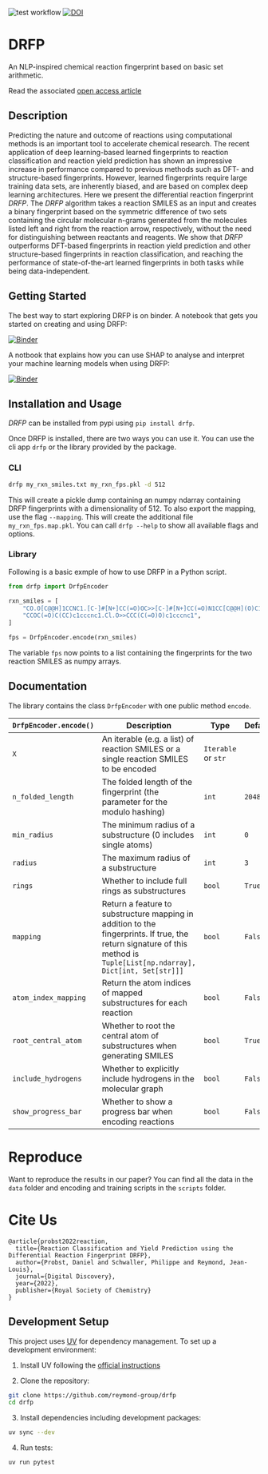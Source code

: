 ![test workflow](https://github.com/reymond-group/drfp/actions/workflows/tests.yml/badge.svg)
[![DOI](https://zenodo.org/badge/DOI/10.5281/zenodo.5268144.svg)](https://doi.org/10.5281/zenodo.5268144)


# DRFP


An NLP-inspired chemical reaction fingerprint based on basic set arithmetic.

Read the associated [open access article](https://pubs.rsc.org/en/content/articlehtml/2022/dd/d1dd00006c)


## Description

Predicting the nature and outcome of reactions using computational methods is an important tool to accelerate chemical research. The recent application of deep learning-based learned fingerprints to reaction classification and reaction yield prediction has shown an impressive increase in performance compared to previous methods such as DFT- and structure-based fingerprints. However, learned fingerprints require large training data sets, are inherently biased, and are based on complex deep learning architectures. Here we present the differential reaction fingerprint *DRFP*. The *DRFP* algorithm takes a reaction SMILES as an input and creates a binary fingerprint based on the symmetric difference of two sets containing the circular molecular n-grams generated from the molecules listed left and right from the reaction arrow, respectively, without the need for distinguishing between reactants and reagents. We show that *DRFP* outperforms DFT-based fingerprints in reaction yield prediction and other structure-based fingerprints in reaction classification, and reaching the performance of state-of-the-art learned fingerprints in both tasks while being data-independent.

## Getting Started
The best way to start exploring DRFP is on binder.
A notebook that gets you started on creating and using DRFP:

[![Binder](https://mybinder.org/badge_logo.svg)](https://mybinder.org/v2/gh/reymond-group/drfp/HEAD?filepath=notebooks%2F01_fingerprinting.ipynb)

A notbook that explains how you can use SHAP to analyse and interpret your machine learning models when using DRFP:

[![Binder](https://mybinder.org/badge_logo.svg)](https://mybinder.org/v2/gh/reymond-group/drfp/HEAD?filepath=notebooks%2F02_model_explainability.ipynb)

## Installation and Usage
*DRFP* can be installed from pypi using `pip install drfp`.

Once DRFP is installed, there are two ways you can use it. You can use the cli app `drfp` or the library provided by the package.

### CLI
```bash
drfp my_rxn_smiles.txt my_rxn_fps.pkl -d 512
```

This will create a pickle dump containing an numpy ndarray containing DRFP fingerprints with a dimensionality of 512. To also export the mapping, use the flag `--mapping`. This will create the additional file `my_rxn_fps.map.pkl`. You can call `drfp --help` to show all available flags and options.

### Library
Following is a basic exmple of how to use DRFP in a Python script.
```python
from drfp import DrfpEncoder

rxn_smiles = [
    "CO.O[C@@H]1CCNC1.[C-]#[N+]CC(=O)OC>>[C-]#[N+]CC(=O)N1CC[C@@H](O)C1",
    "CCOC(=O)C(CC)c1cccnc1.Cl.O>>CCC(C(=O)O)c1cccnc1",
]

fps = DrfpEncoder.encode(rxn_smiles)
```

The variable `fps` now points to a list containing the fingerprints for the two reaction SMILES as numpy arrays.


## Documentation

The library contains the class `DrfpEncoder` with one public method `encode`.

| `DrfpEncoder.encode()` | Description                                                                                                                                                              | Type                | Default |
| ---------------------- | ------------------------------------------------------------------------------------------------------------------------------------------------------------------------ | ------------------- | ------- |
| `X`                    | An iterable (e.g. a list) of reaction SMILES or a single reaction SMILES to be encoded                                                                                   | `Iterable` or `str` |         |
| `n_folded_length`      | The folded length of the fingerprint (the parameter for the modulo hashing)                                                                                              | `int`               | `2048`  |
| `min_radius`           | The minimum radius of a substructure (0 includes single atoms)                                                                                                           | `int`               | `0`     |
| `radius`               | The maximum radius of a substructure                                                                                                                                     | `int`               | `3`     |
| `rings`                | Whether to include full rings as substructures                                                                                                                           | `bool`              | `True`  |
| `mapping`              | Return a feature to substructure mapping in addition to the fingerprints. If true, the return signature of this method is `Tuple[List[np.ndarray], Dict[int, Set[str]]]` | `bool`              | `False` |
| `atom_index_mapping`   | Return the atom indices of mapped substructures for each reaction                                                                                                        | `bool`              | `False` |
| `root_central_atom`    | Whether to root the central atom of substructures when generating SMILES                                                                                                 | `bool`              | `True`  |
| `include_hydrogens`    | Whether to explicitly include hydrogens in the molecular graph                                                                                                           | `bool`              | `False` |
| `show_progress_bar`    | Whether to show a progress bar when encoding reactions                                                                                                                   | `bool`              | `False` |

# Reproduce
Want to reproduce the results in our paper? You can find all the data in the `data` folder and encoding and training scripts in the `scripts` folder.

# Cite Us
```
@article{probst2022reaction,
  title={Reaction Classification and Yield Prediction using the Differential Reaction Fingerprint DRFP},
  author={Probst, Daniel and Schwaller, Philippe and Reymond, Jean-Louis},
  journal={Digital Discovery},
  year={2022},
  publisher={Royal Society of Chemistry}
}
```

## Development Setup

This project uses [UV](https://github.com/astral-sh/uv) for dependency management. To set up a development environment:

1. Install UV following the [official instructions](https://github.com/astral-sh/uv#installation)

2. Clone the repository:
```bash
git clone https://github.com/reymond-group/drfp
cd drfp
```

3. Install dependencies including development packages:
```bash
uv sync --dev
```

4. Run tests:
```bash
uv run pytest
```
